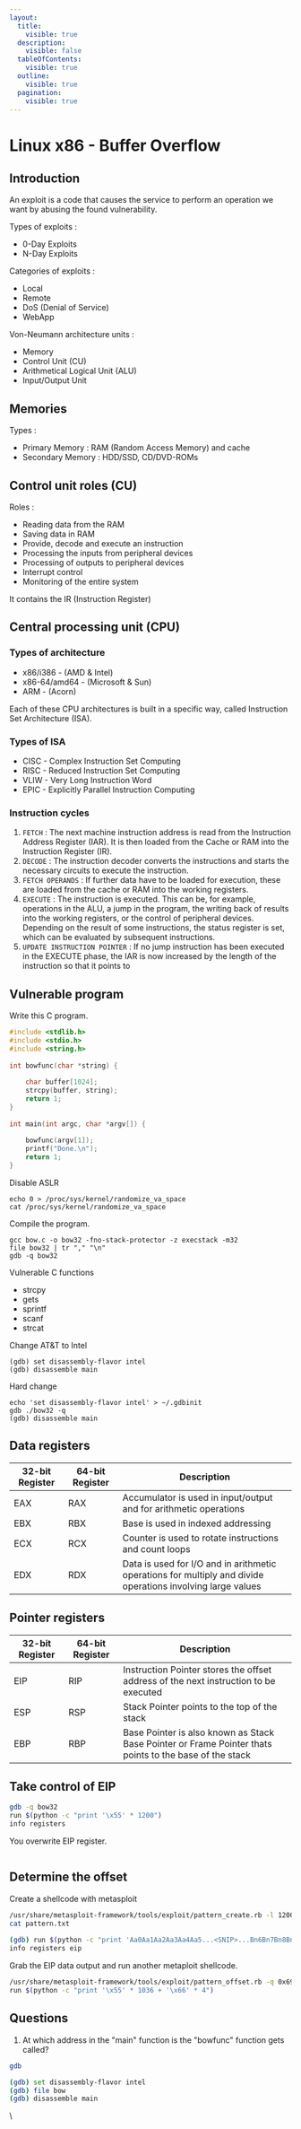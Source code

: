 ```yaml
---
layout:
  title:
    visible: true
  description:
    visible: false
  tableOfContents:
    visible: true
  outline:
    visible: true
  pagination:
    visible: true
---
```


# Linux x86 - Buffer Overflow

## Introduction

An exploit is a code that causes the service to perform an operation we want by abusing the found vulnerability.

Types of exploits :

* 0-Day Exploits
* N-Day Exploits

Categories of exploits :

* Local
* Remote
* DoS (Denial of Service)
* WebApp

Von-Neumann architecture units :

* Memory
* Control Unit (CU)
* Arithmetical Logical Unit (ALU)
* Input/Output Unit

## Memories

Types :

* Primary Memory : RAM (Random Access Memory) and cache
* Secondary Memory : HDD/SSD, CD/DVD-ROMs

## Control unit roles (CU)

Roles :

* Reading data from the RAM
* Saving data in RAM
* Provide, decode and execute an instruction
* Processing the inputs from peripheral devices
* Processing of outputs to peripheral devices
* Interrupt control
* Monitoring of the entire system

It contains the IR (Instruction Register)

## Central processing unit (CPU)

### Types of architecture

* x86/i386 - (AMD & Intel)
* x86-64/amd64 - (Microsoft & Sun)
* ARM - (Acorn)

Each of these CPU architectures is built in a specific way, called Instruction Set Architecture (ISA).

### Types of ISA

* CISC - Complex Instruction Set Computing
* RISC - Reduced Instruction Set Computing
* VLIW - Very Long Instruction Word
* EPIC - Explicitly Parallel Instruction Computing

### Instruction cycles

1. `FETCH` : The next machine instruction address is read from the Instruction Address Register (IAR). It is then loaded from the Cache or RAM into the Instruction Register (IR).
2. `DECODE` : The instruction decoder converts the instructions and starts the necessary circuits to execute the instruction.
3. `FETCH OPERANDS` : If further data have to be loaded for execution, these are loaded from the cache or RAM into the working registers.
4. `EXECUTE` : The instruction is executed. This can be, for example, operations in the ALU, a jump in the program, the writing back of results into the working registers, or the control of peripheral devices. Depending on the result of some instructions, the status register is set, which can be evaluated by subsequent instructions.
5. `UPDATE INSTRUCTION POINTER` : If no jump instruction has been executed in the EXECUTE phase, the IAR is now increased by the length of the instruction so that it points to

## Vulnerable program

Write this C program.

```c
#include <stdlib.h>
#include <stdio.h>
#include <string.h>
​
int bowfunc(char *string) {
​
    char buffer[1024];
    strcpy(buffer, string);
    return 1;
}
​
int main(int argc, char *argv[]) {
​
    bowfunc(argv[1]);
    printf("Done.\n");
    return 1;
}
```

Disable ASLR

```
echo 0 > /proc/sys/kernel/randomize_va_space
cat /proc/sys/kernel/randomize_va_space
```

Compile the program.

```
gcc bow.c -o bow32 -fno-stack-protector -z execstack -m32
file bow32 | tr "," "\n"
gdb -q bow32
```

Vulnerable C functions

* strcpy
* gets
* sprintf
* scanf
* strcat

Change AT\&T to Intel

```
(gdb) set disassembly-flavor intel
(gdb) disassemble main
```

Hard change

```
echo 'set disassembly-flavor intel' > ~/.gdbinit
gdb ./bow32 -q
(gdb) disassemble main
```

## Data registers

| 32-bit Register | 64-bit Register | Description                                                                                                 |
| --------------- | --------------- | ----------------------------------------------------------------------------------------------------------- |
| EAX             | RAX             | Accumulator is used in input/output and for arithmetic operations                                           |
| EBX             | RBX             | Base is used in indexed addressing                                                                          |
| ECX             | RCX             | Counter is used to rotate instructions and count loops                                                      |
| EDX             | RDX             | Data is used for I/O and in arithmetic operations for multiply and divide operations involving large values |

## Pointer registers

| 32-bit Register | 64-bit Register | Description                                                                                             |
| --------------- | --------------- | ------------------------------------------------------------------------------------------------------- |
| EIP             | RIP             | Instruction Pointer stores the offset address of the next instruction to be executed                    |
| ESP             | RSP             | Stack Pointer points to the top of the stack                                                            |
| EBP             | RBP             | Base Pointer is also known as Stack Base Pointer or Frame Pointer thats points to the base of the stack |

## Take control of EIP

```bash
gdb -q bow32
run $(python -c "print '\x55' * 1200")
info registers
```

You overwrite EIP register.

<figure><img src="../../.gitbook/assets/buffer_overflow_2.png" alt=""><figcaption></figcaption></figure>

## Determine the offset

Create a shellcode with metasploit

```bash
/usr/share/metasploit-framework/tools/exploit/pattern_create.rb -l 1200 > pattern.txt
cat pattern.txt
​
(gdb) run $(python -c "print 'Aa0Aa1Aa2Aa3Aa4Aa5...<SNIP>...Bn6Bn7Bn8Bn9'") 
info registers eip
```

Grab the EIP data output and run another metaploit shellcode.

```bash
/usr/share/metasploit-framework/tools/exploit/pattern_offset.rb -q 0x69423569
run $(python -c "print '\x55' * 1036 + '\x66' * 4")
```

## Questions

1. At which address in the "main" function is the "bowfunc" function gets called?

```bash
gdb

(gdb) set disassembly-flavor intel
(gdb) file bow
(gdb) disassemble main
```

\
